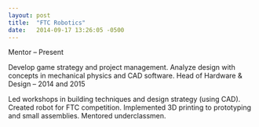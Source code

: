 ```yaml
---
layout: post
title:  "FTC Robotics"
date:   2014-09-17 13:26:05 -0500
---
```

Mentor – Present

Develop game strategy and project management. Analyze design with concepts in mechanical physics and CAD software.
Head of Hardware & Design – 2014 and 2015

Led workshops in building techniques and design strategy (using CAD). Created robot for FTC competition. Implemented 3D printing to prototyping and small assemblies. Mentored underclassmen.

